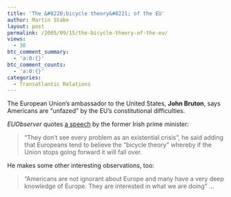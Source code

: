 ```yaml
---
title: 'The &#8220;bicycle theory&#8221; of the EU'
author: Martin Stabe
layout: post
permalink: /2005/09/15/the-bicycle-theory-of-the-eu/
views:
  - 30
btc_comment_summary:
  - 'a:0:{}'
btc_comment_counts:
  - 'a:0:{}'
categories:
  - Transatlantic Relations
---
```

The European Union&rsquo;s ambassador to the United States, **John Bruton**, says Americans are &ldquo;unfazed&rdquo; by the EU&rsquo;s constitutional difficulties.

*EUObserver* quotes [a speech][1] by the former Irish prime minister:

> &ldquo;They don&rsquo;t see every problem as an existential crisis&rdquo;, he said adding that Europeans tend to believe the &ldquo;bicycle theory&rdquo; whereby if the Union stops going forward it will fall over.

He makes some other interesting observations, too:

> &ldquo;Americans are not ignorant about Europe and many have a very deep knowledge of Europe. They are interested in what we are doing&rdquo; &#8230;

 [1]: http://euobserver.com/9/19866